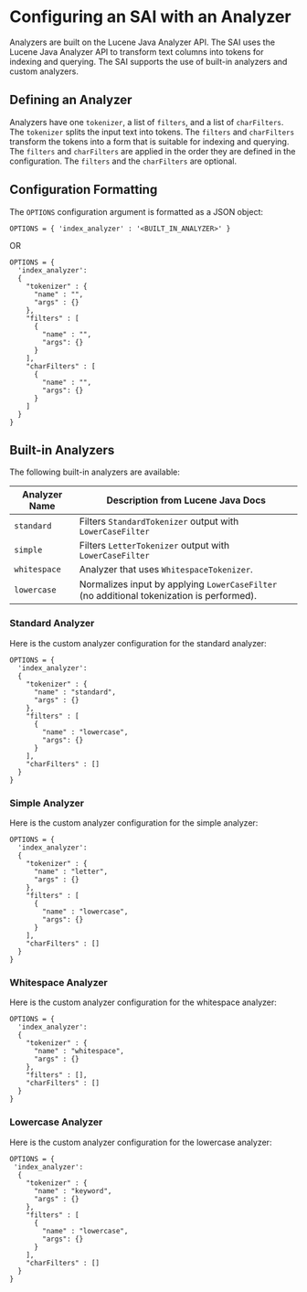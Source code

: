 <!---
 Licensed to the Apache Software Foundation (ASF) under one
 or more contributor license agreements.  See the NOTICE file
 distributed with this work for additional information
 regarding copyright ownership.  The ASF licenses this file
 to you under the Apache License, Version 2.0 (the
 "License"); you may not use this file except in compliance
 with the License.  You may obtain a copy of the License at
 
     http://www.apache.org/licenses/LICENSE-2.0
 
 Unless required by applicable law or agreed to in writing, software
 distributed under the License is distributed on an "AS IS" BASIS,
 WITHOUT WARRANTIES OR CONDITIONS OF ANY KIND, either express or implied.
 See the License for the specific language governing permissions and
 limitations under the License.
-->

# Configuring an SAI with an Analyzer

Analyzers are built on the Lucene Java Analyzer API. The SAI uses the Lucene Java Analyzer API to transform text columns into tokens for indexing and querying. The SAI supports the use of built-in analyzers and custom analyzers.

## Defining an Analyzer

Analyzers have one `tokenizer`, a list of `filters`, and a list of `charFilters`. The `tokenizer` splits the input text into tokens. The `filters` and `charFilters` transform the tokens into a form that is suitable for indexing and querying. The `filters` and `charFilters` are applied in the order they are defined in the configuration. The `filters` and the `charFilters` are optional.

## Configuration Formatting

The `OPTIONS` configuration argument is formatted as a JSON object:

```
OPTIONS = { 'index_analyzer' : '<BUILT_IN_ANALYZER>' }
```

OR

```
OPTIONS = {
  'index_analyzer':
  {
    "tokenizer" : {
      "name" : "",
      "args" : {}
    },
    "filters" : [
      {
        "name" : "", 
        "args": {}
      }
    ], 
    "charFilters" : [
      {
        "name" : "",
        "args": {}
      }
    ]
  }
}
```

## Built-in Analyzers

The following built-in analyzers are available:

| Analyzer Name       | Description from Lucene Java Docs                                                         |
|---------------------|-------------------------------------------------------------------------------------------|
| `standard`          | Filters `StandardTokenizer` output with `LowerCaseFilter`                                 |
| `simple`            | Filters `LetterTokenizer` output with `LowerCaseFilter`                                   |
| `whitespace`        | Analyzer that uses `WhitespaceTokenizer`.                                                 |
| `lowercase`         | Normalizes input by applying `LowerCaseFilter` (no additional tokenization is performed). |

### Standard Analyzer

Here is the custom analyzer configuration for the standard analyzer:

```
OPTIONS = {
  'index_analyzer':
  {
    "tokenizer" : {
      "name" : "standard",
      "args" : {}
    },
    "filters" : [
      {
        "name" : "lowercase", 
        "args": {}
      }
    ], 
    "charFilters" : []
  }
}
```

### Simple Analyzer

Here is the custom analyzer configuration for the simple analyzer:

```
OPTIONS = {
  'index_analyzer':
  {
    "tokenizer" : {
      "name" : "letter",
      "args" : {}
    },
    "filters" : [
      {
        "name" : "lowercase", 
        "args": {}
      }
    ], 
    "charFilters" : []
  }
}
```

### Whitespace Analyzer

Here is the custom analyzer configuration for the whitespace analyzer:

```
OPTIONS = {
  'index_analyzer':
  {
    "tokenizer" : {
      "name" : "whitespace",
      "args" : {}
    },
    "filters" : [], 
    "charFilters" : []
  }
}
```

### Lowercase Analyzer

Here is the custom analyzer configuration for the lowercase analyzer:

```
OPTIONS = {
 'index_analyzer':
  {
    "tokenizer" : {
      "name" : "keyword",
      "args" : {}
    },
    "filters" : [
      {
        "name" : "lowercase", 
        "args": {}
      }
    ], 
    "charFilters" : []
  }
}
```